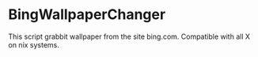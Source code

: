 # BingWallpaperChanger
This script grabbit wallpaper from the site bing.сom. Compatible with all X on nix systems.
